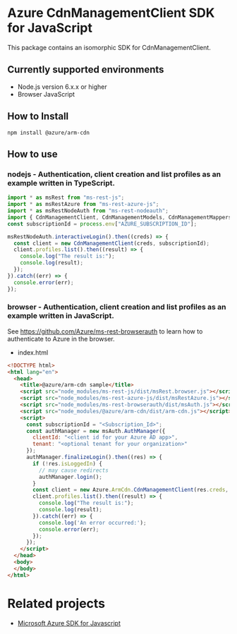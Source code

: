 # Azure CdnManagementClient SDK for JavaScript
This package contains an isomorphic SDK for CdnManagementClient.

## Currently supported environments
- Node.js version 6.x.x or higher
- Browser JavaScript

## How to Install
```
npm install @azure/arm-cdn
```


## How to use

### nodejs - Authentication, client creation and list profiles as an example written in TypeScript.

```ts
import * as msRest from "ms-rest-js";
import * as msRestAzure from "ms-rest-azure-js";
import * as msRestNodeAuth from "ms-rest-nodeauth";
import { CdnManagementClient, CdnManagementModels, CdnManagementMappers } from "@azure/arm-cdn";
const subscriptionId = process.env["AZURE_SUBSCRIPTION_ID"];

msRestNodeAuth.interactiveLogin().then((creds) => {
  const client = new CdnManagementClient(creds, subscriptionId);
  client.profiles.list().then((result) => {
    console.log("The result is:");
    console.log(result);
  });
}).catch((err) => {
  console.error(err);
});
```

### browser - Authentication, client creation and list profiles as an example written in JavaScript.
See https://github.com/Azure/ms-rest-browserauth to learn how to authenticate to Azure in the browser.

- index.html
```html
<!DOCTYPE html>
<html lang="en">
  <head>
    <title>@azure/arm-cdn sample</title>
    <script src="node_modules/ms-rest-js/dist/msRest.browser.js"></script>
    <script src="node_modules/ms-rest-azure-js/dist/msRestAzure.js"></script>
    <script src="node_modules/ms-rest-browserauth/dist/msAuth.js"></script>
    <script src="node_modules/@azure/arm-cdn/dist/arm-cdn.js"></script>
    <script>
      const subscriptionId = "<Subscription_Id>";
      const authManager = new msAuth.AuthManager({
        clientId: "<client id for your Azure AD app>",
        tenant: "<optional tenant for your organization>"
      });
      authManager.finalizeLogin().then((res) => {
        if (!res.isLoggedIn) {
          // may cause redirects
          authManager.login();
        }
        const client = new Azure.ArmCdn.CdnManagementClient(res.creds, subscriptionId);
        client.profiles.list().then((result) => {
          console.log("The result is:");
          console.log(result);
        }).catch((err) => {
          console.log('An error occurred:');
          console.error(err);
        });
      });
    </script>
  </head>
  <body>
  </body>
</html>
```

# Related projects
 - [Microsoft Azure SDK for Javascript](https://github.com/Azure/azure-sdk-for-js)
